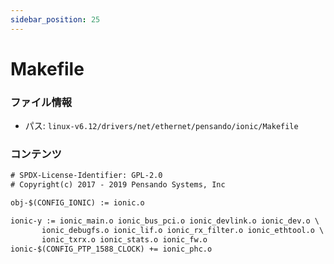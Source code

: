 ```yaml
---
sidebar_position: 25
---
```

# Makefile

### ファイル情報

- パス: `linux-v6.12/drivers/net/ethernet/pensando/ionic/Makefile`

### コンテンツ

```txt
# SPDX-License-Identifier: GPL-2.0
# Copyright(c) 2017 - 2019 Pensando Systems, Inc

obj-$(CONFIG_IONIC) := ionic.o

ionic-y := ionic_main.o ionic_bus_pci.o ionic_devlink.o ionic_dev.o \
	   ionic_debugfs.o ionic_lif.o ionic_rx_filter.o ionic_ethtool.o \
	   ionic_txrx.o ionic_stats.o ionic_fw.o
ionic-$(CONFIG_PTP_1588_CLOCK) += ionic_phc.o

```

